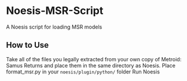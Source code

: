# Noesis-MSR-Script
A Noesis script for loading MSR models

## How to Use
Take all of the files you legally extracted from your own copy of Metroid: Samus Returns and place them in the same directory as Noesis.
Place format_msr.py in your `noesis/plugin/python/` folder
Run Noesis
